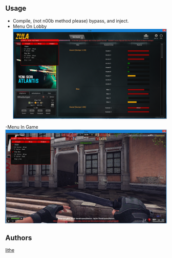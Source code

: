 ## Usage
- Compile, (not n00b method please) bypass, and inject.
- Menu On Lobby
![GitHub Logo](/ImGUIHook/Screenshots/menu.png)

-Menu In Game
![GitHub Logo](/ImGUIHook/Screenshots/bypass.png)

## Authors
[lithe](https://github.com/lithell)
